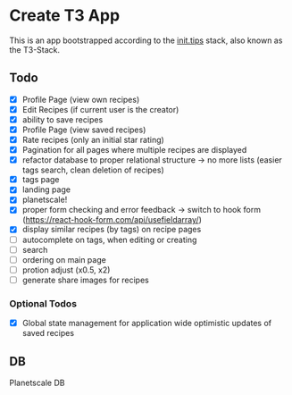 # Create T3 App

This is an app bootstrapped according to the [init.tips](https://init.tips) stack, also known as the T3-Stack.

## Todo
- [x] Profile Page (view own recipes)
- [x] Edit Recipes (if current user is the creator)
- [x] ability to save recipes
- [x] Profile Page (view saved recipes)
- [x] Rate recipes (only an initial star rating)
- [x] Pagination for all pages where multiple recipes are displayed
- [x] refactor database to proper relational structure -> no more lists (easier tags search, clean deletion of recipes)
- [x] tags page
- [x] landing page
- [x] planetscale!
- [x] proper form checking and error feedback -> switch to hook form (https://react-hook-form.com/api/usefieldarray/)
- [x] display similar recipes (by tags) on recipe pages
- [ ] autocomplete on tags, when editing or creating
- [ ] search
- [ ] ordering on main page
- [ ] protion adjust (x0.5, x2)
- [ ] generate share images for recipes

### Optional Todos
- [x] Global state management for application wide optimistic updates of saved recipes

## DB
Planetscale DB
